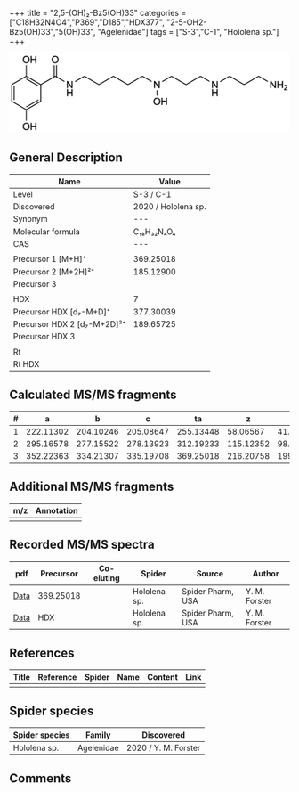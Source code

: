 +++
title = "2,5-(OH)₂-Bz5(OH)33"
categories = ["C18H32N4O4","P369","D185","HDX377",
"2-5-OH2-Bz5(OH)33","5(OH)33",
"Agelenidae"]
tags = ["S-3","C-1",
"Hololena sp."]
+++

![](/img/2-5-OH2-Bz5(OH)33.png)

## General Description

| Name                       | Value              |
|----------------------------|--------------------|
| Level                      | S-3 / C-1          |
| Discovered                 | 2020 / Hololena sp. |
| Synonym                    | ---                |
| Molecular formula          | C₁₈H₃₂N₄O₄                   |
| CAS                        | ---                |
|                            |                    |
| Precursor 1 [M+H]⁺         | 369.25018                   |
| Precursor 2 [M+2H]²⁺       | 185.12900                   |
| Precursor 3                |                    |
|                            |                    |
| HDX                        | 7                   |
| Precursor HDX   [d₇-M+D]⁺   | 377.30039                   |
| Precursor HDX 2 [d₇-M+2D]²⁺ | 189.65725                   |
| Precursor HDX 3            |                    |
|                            |                    |
| Rt                         |                    |
| Rt HDX                     |                    |

## Calculated MS/MS fragments

| # | a         | b         | c         | ta        | z         | y         | tz        |
|---|-----------|-----------|-----------|-----------|-----------|-----------|-----------|
| 1 | 222.11302 | 204.10246 | 205.08647 | 255.13448 | 58.06567 | 41.03912 | 75.09222 |
| 2 | 295.16578 | 277.15522 | 278.13923 | 312.19233 | 115.12352 | 98.09697 | 148.14498 |
| 3 | 352.22363 | 334.21307 | 335.19708 | 369.25018 | 216.20758 | 199.18103 | 233.23413 |

## Additional MS/MS fragments

| m/z | Annotation |
|-----|------------|
|     |            |

## Recorded MS/MS spectra

| pdf                                             | Precursor | Co-eluting | Spider      | Source                       | Author        |
|-------------------------------------------------|-----------|------------|-------------|------------------------------|---------------|
| [Data](/pdf/Hololena-sp/369_2-5-OH2-Bz5(OH)33_Ho-sp.pdf) | 369.25018 |           | Hololena sp. | Spider Pharm, USA | Y. M. Forster |
| [Data](/pdf/Hololena-sp/369_2-5-OH2-Bz5(OH)33_Ho-sp_HDX.pdf) | HDX |           | Hololena sp. | Spider Pharm, USA | Y. M. Forster |


## References

| Title | Reference | Spider | Name | Content | Link |
|-------|-----------|--------|------|---------|------|
|       |           |        |      |         |      |

## Spider species

| Spider species     | Family     | Discovered           |
|--------------------|------------|----------------------|
| Hololena sp.       | Agelenidae | 2020 / Y. M. Forster |


## Comments